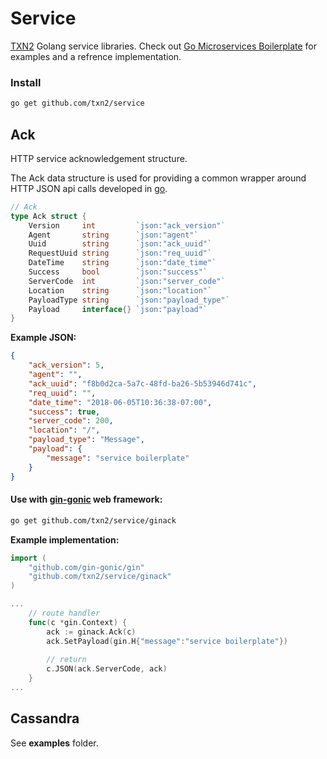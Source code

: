 # Service

[TXN2] Golang service libraries. Check out [Go Microservices Boilerplate] for examples and a refrence implementation.

### Install

```bash
go get github.com/txn2/service
```

## Ack
HTTP service acknowledgement structure.

The Ack data structure is used for providing a common wrapper around HTTP JSON api calls developed in [go].

```go
// Ack
type Ack struct {
	Version     int         `json:"ack_version"`
	Agent       string      `json:"agent"`
	Uuid        string      `json:"ack_uuid"`
	RequestUuid string      `json:"req_uuid"`
	DateTime    string      `json:"date_time"`
	Success     bool        `json:"success"`
	ServerCode  int         `json:"server_code"`
	Location    string      `json:"location"`
	PayloadType string      `json:"payload_type"`
	Payload     interface{} `json:"payload"`
}
```

**Example JSON:**

```json
{
    "ack_version": 5,
    "agent": "",
    "ack_uuid": "f8b0d2ca-5a7c-48fd-ba26-5b53946d741c",
    "req_uuid": "",
    "date_time": "2018-06-05T10:36:38-07:00",
    "success": true,
    "server_code": 200,
    "location": "/",
    "payload_type": "Message",
    "payload": {
        "message": "service boilerplate"
    }
}
```

#### Use with [gin-gonic] web framework:

```bash
go get github.com/txn2/service/ginack
```

**Example implementation:**

```go
import (
	"github.com/gin-gonic/gin"
	"github.com/txn2/service/ginack"
)

...
    // route handler
    func(c *gin.Context) {
        ack := ginack.Ack(c)
        ack.SetPayload(gin.H{"message":"service boilerplate"})
    
        // return
        c.JSON(ack.ServerCode, ack)
    }
...
```


## Cassandra

See **examples** folder.


[examples]: https://github.com/txn2/service/tree/master/examples
[gin-gonic]: https://github.com/gin-gonic
[Go Microservices Boilerplate]: https://github.com/txn2/boilerplate-go
[TXN2]: https://txn2.com
[go]: https://golang.org/